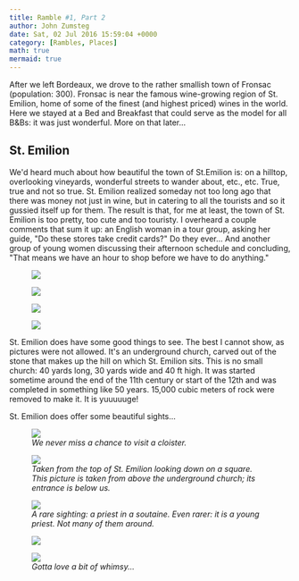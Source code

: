 ```yaml
---
title: Ramble #1, Part 2
author: John Zumsteg
date: Sat, 02 Jul 2016 15:59:04 +0000
category: [Rambles, Places]
math: true
mermaid: true
---
```

After we left Bordeaux, we drove to the rather smallish town of Fronsac (population: 300). Fronsac is near the famous wine-growing region of St. Emilion, home of some of the finest (and highest priced) wines in the world. Here we stayed at a Bed and Breakfast that could serve as the model for all B&amp;Bs: it was just wonderful. More on that later...
<h2>St. Emilion</h2>
We'd heard much about how beautiful the town of St.Emilion is: on a hilltop, overlooking vineyards, wonderful streets to wander about, etc., etc. True, true and not so true. St. Emilion realized someday not too long ago that there was money not just in wine, but in catering to all the tourists and so it gussied itself up for them. The result is that, for me at least, the town of St. Emilion is too pretty, too cute and too touristy. I overheard a couple comments that sum it up: an English woman in a tour group, asking her guide, "Do these stores take credit cards?" Do they ever... And another group of young women discussing their afternoon schedule and concluding, "That means we have an hour to shop before we have to do anything."

<figure>
	<img src="{{site.url}}/assets/images/2016/06/DSC00463.jpg"/>
	<figcaption></figcaption>
</figure>

 <figure>
	<img src="{{site.url}}/assets/images/2016/06/DSC00464.jpg"/>
	<figcaption></figcaption>
</figure>

 <figure>
	<img src="{{site.url}}/assets/images/2016/06/DSC00465.jpg"/>
	<figcaption></figcaption>
</figure>

 <figure>
	<img src="{{site.url}}/assets/images/2016/06/DSC00467.jpg"/>
	<figcaption></figcaption>
</figure>



St. Emilion does have some good things to see. The best I cannot show, as pictures were not allowed. It's an underground church, carved out of the stone that makes up the hill on which St. Emilion sits. This is no small church: 40 yards long, 30 yards wide and 40 ft high. It was started sometime around the end of the 11th century or start of the 12th and was completed in something like 50 years. 15,000 cubic meters of rock were removed to make it. It is yuuuuuge!

St. Emilion does offer some beautiful sights...

<figure>
	<img src="{{site.url}}/assets/images/2016/06/DSC00439.jpg"/>
	<figcaption><em>We never miss a chance to visit a cloister.</em></figcaption>
</figure>



<figure>
	<img src="{{site.url}}/assets/images/2016/06/DSC00451.jpg"/>
	<figcaption><em>Taken from the top of St. Emilion looking down on a square. This picture is taken from above the underground church; its entrance is below us.</em></figcaption>
</figure>



<figure>
	<img src="{{site.url}}/assets/images/2016/06/DSC00437.jpg"/>
	<figcaption><em>A rare sighting: a priest in a soutaine. Even rarer: it is a young priest. Not many of them around.</em></figcaption>
</figure>



<figure>
	<img src="{{site.url}}/assets/images/2016/06/DSC00452.jpg"/>
	<figcaption></figcaption>
</figure>



<figure>
	<img src="{{site.url}}/assets/images/2016/06/DSC00454.jpg"/>
	<figcaption><em>Gotta love a bit of whimsy...</em></figcaption>
</figure>


